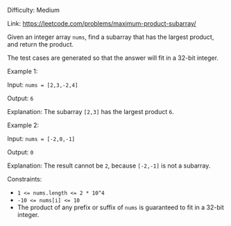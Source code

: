 Difficulty: Medium

Link: https://leetcode.com/problems/maximum-product-subarray/

Given an integer array `nums`, find a subarray that has the largest product, and return the product.

The test cases are generated so that the answer will fit in a 32-bit integer.

Example 1:

Input: `nums = [2,3,-2,4]`

Output: `6`

Explanation: The subarray `[2,3]` has the largest product `6`.

Example 2:

Input: `nums = [-2,0,-1]`

Output: `0`

Explanation: The result cannot be `2`, because `[-2,-1]` is not a subarray.


Constraints:

- `1 <= nums.length <= 2 * 10^4`
- `-10 <= nums[i] <= 10`
- The product of any prefix or suffix of `nums` is guaranteed to fit in a 32-bit integer.

